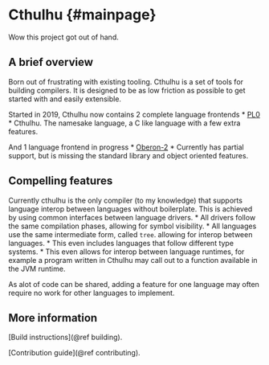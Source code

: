 # Cthulhu {#mainpage}
Wow this project got out of hand.

## A brief overview

Born out of frustrating with existing tooling.
Cthulhu is a set of tools for building compilers. It is designed to be as
low friction as possible to get started with and easily extensible.

Started in 2019, Cthulhu now contains 2 complete language frontends
    * [PL0](https://en.wikipedia.org/wiki/PL/0)
    * Cthulhu. The namesake language, a C like language with a few extra features.

And 1 language frontend in progress
    * [Oberon-2](https://en.wikipedia.org/wiki/Oberon-2)
        * Currently has partial support, but is missing the standard library and object oriented features.

## Compelling features

Currently cthulhu is the only compiler (to my knowledge) that supports
language interop between languages without boilerplate.
This is achieved by using common interfaces between language drivers.
    * All drivers follow the same compilation phases, allowing for symbol visibility.
    * All languages use the same intermediate form, called `tree`. allowing for interop between languages.
        * This even includes languages that follow different type systems.
        * This even allows for interop between language runtimes, for example a program written in Cthulhu may call out to a function available in the JVM runtime.

As alot of code can be shared, adding a feature for one language may often require no work for other languages to implement.

## More information

[Build instructions](@ref building).

[Contribution guide](@ref contributing).
